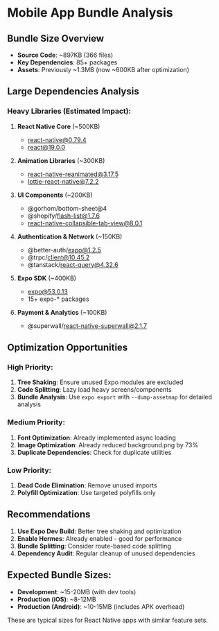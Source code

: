 # Mobile App Bundle Analysis

## Bundle Size Overview
- **Source Code**: ~897KB (366 files)
- **Key Dependencies**: 85+ packages
- **Assets**: Previously ~1.3MB (now ~600KB after optimization)

## Large Dependencies Analysis

### Heavy Libraries (Estimated Impact):
1. **React Native Core** (~500KB)
   - react-native@0.79.4
   - react@19.0.0

2. **Animation Libraries** (~300KB)
   - react-native-reanimated@3.17.5
   - lottie-react-native@7.2.2

3. **UI Components** (~200KB)
   - @gorhom/bottom-sheet@4
   - @shopify/flash-list@1.7.6
   - react-native-collapsible-tab-view@8.0.1

4. **Authentication & Network** (~150KB)
   - @better-auth/expo@1.2.5
   - @trpc/client@10.45.2
   - @tanstack/react-query@4.32.6

5. **Expo SDK** (~400KB)
   - expo@53.0.13
   - 15+ expo-* packages

6. **Payment & Analytics** (~100KB)
   - @superwall/react-native-superwall@2.1.7

## Optimization Opportunities

### High Priority:
1. **Tree Shaking**: Ensure unused Expo modules are excluded
2. **Code Splitting**: Lazy load heavy screens/components
3. **Bundle Analysis**: Use `expo export` with `--dump-assetmap` for detailed analysis

### Medium Priority:
1. **Font Optimization**: Already implemented async loading
2. **Image Optimization**: Already reduced background.png by 73%
3. **Duplicate Dependencies**: Check for duplicate utilities

### Low Priority:
1. **Dead Code Elimination**: Remove unused imports
2. **Polyfill Optimization**: Use targeted polyfills only

## Recommendations

1. **Use Expo Dev Build**: Better tree shaking and optimization
2. **Enable Hermes**: Already enabled - good for performance
3. **Bundle Splitting**: Consider route-based code splitting
4. **Dependency Audit**: Regular cleanup of unused dependencies

## Expected Bundle Sizes:
- **Development**: ~15-20MB (with dev tools)
- **Production (iOS)**: ~8-12MB
- **Production (Android)**: ~10-15MB (includes APK overhead)

These are typical sizes for React Native apps with similar feature sets.